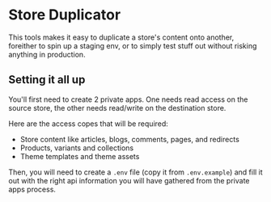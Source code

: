 # Store Duplicator
This tools makes it easy to duplicate a store's content onto another, foreither to spin up a staging env, or to simply test stuff out without risking anything in production.

## Setting it all up

You'll first need to create 2 private apps. One needs read access on the source store, the other needs read/write on the destination store.

Here are the access copes that will be required:
- Store content like articles, blogs, comments, pages, and redirects
- Products, variants and collections
- Theme templates and theme assets

Then, you will need to create a `.env` file (copy it from `.env.example`) and fill it out with the right api information you will have gathered from the private apps process.
